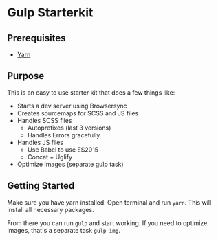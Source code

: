 # Gulp Starterkit

## Prerequisites
- [Yarn](https://yarnpkg.com/en/docs/getting-started)

## Purpose
This is an easy to use starter kit that does a few things like:
- Starts a dev server using Browsersync
- Creates sourcemaps for SCSS and JS files
- Handles SCSS files
  - Autoprefixes (last 3 versions)
  - Handles Errors gracefully
- Handles JS files
  - Use Babel to use ES2015
  - Concat + Uglify
- Optimize Images (separate gulp task)

## Getting Started
Make sure you have yarn installed. Open terminal and run `yarn`. This will install all necessary packages.

From there you can run `gulp` and start working. If you need to optimize images, that's a separate task `gulp img`.
